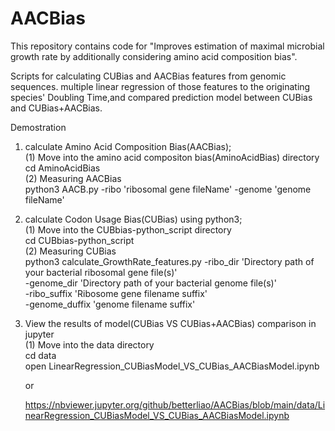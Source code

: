 # AACBias

This repository contains code for "Improves estimation of maximal microbial growth rate by additionally considering amino acid composition bias". 

Scripts for calculating CUBias and AACBias features from genomic sequences. 
multiple linear regression of those features to the originating species' Doubling Time,and compared prediction model between CUBias and CUBias+AACBias.

Demostration
1. calculate Amino Acid Composition Bias(AACBias);  
  (1) Move into the amino acid compositon bias(AminoAcidBias) directory  
    cd AminoAcidBias  
  (2) Measuring AACBias    
    python3  AACB.py -ribo 'ribosomal gene fileName' -genome 'genome fileName'  
    
2. calculate Codon Usage Bias(CUBias) using python3;  
  (1) Move into the CUBbias-python_script directory  
    cd CUBbias-python_script  
  (2) Measuring CUBias   
    python3 calculate_GrowthRate_features.py -ribo_dir 'Directory path of your bacterial ribosomal gene file(s)'  
                                              -genome_dir 'Directory path of your bacterial genome file(s)'  
                                              -ribo_suffix 'Ribosome gene filename suffix'  
                                              -genome_duffix 'genome filename suffix'  
                                              
3. View the results of model(CUBias VS CUBias+AACBias) comparison in jupyter  
  (1) Move into the data directory  
     cd data  
     open LinearRegression_CUBiasModel_VS_CUBias_AACBiasModel.ipynb
     
     or  
     
     https://nbviewer.jupyter.org/github/betterliao/AACBias/blob/main/data/LinearRegression_CUBiasModel_VS_CUBias_AACBiasModel.ipynb
  
